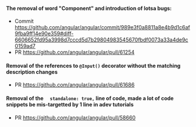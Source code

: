 #### The removal of word "Component" and introduction of lotsa bugs:
- Commit https://github.com/angular/angular/commit/989e3f0a8811a8e4b9d1c6af9fba9ff14e90e359#diff-6606652fd95a3998d7cccd5d7b29804983545670fbdf0073a33a4de9c0159ad7
- PR https://github.com/angular/angular/pull/61254

#### Removal of the references to `@Input()` decorator without the matching description changes
- PR https://github.com/angular/angular/pull/61686

#### Removal of the `  standalone: true,` line of code, made a lot of code snippets be mis-targetted by 1 line in adev tutorials
- PR https://github.com/angular/angular/pull/58660
